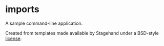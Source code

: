 # imports

A sample command-line application.

Created from templates made available by Stagehand under a BSD-style
[license](https://github.com/dart-lang/stagehand/blob/master/LICENSE).
